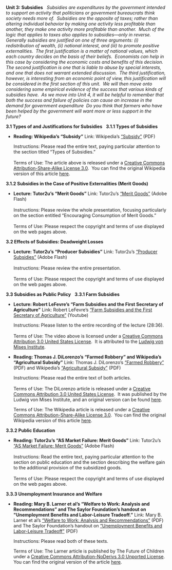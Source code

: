 **Unit 3: Subsidies** <span id="3"></span> 
*Subsidies are expenditures by the government intended to support an
activity that politicians or government bureaucrats think society needs
more of.  Subsidies are the opposite of taxes; rather than altering
individual behavior by making one activity less profitable than another,
they make one activity more profitable than another.  Much of the logic
that applies to taxes also applies to subsidies—only in reverse. 
Generally subsidies are justified on one of three arguments: (i)
redistribution of wealth, (ii) national interest, and (iii) to promote
positive externalities.  The first justification is a matter of national
values, which each country decides on the basis of their beliefs. 
Economists can help in this case by considering the economic costs and
benefits of this decision.  The second justification is one that is
liable to abuse by special interests, and one that does not warrant
extended discussion.  The third justification, however, is interesting
from an economic point of view, this justification will be considered in
the first section of this unit.  We will then move onto considering some
empirical evidence of the success that various kinds of subsidies have. 
As we move into Unit 4, it will be helpful to remember that both the
success and failure of policies can cause an increase in the demand for
government expenditure  Do you think that farmers who have been helped
by the government will want more or less support in the future?*

**3.1 Types of and Justifications for Subsidies** <span
id="3.1"></span> 
**3.1.1 Types of Subsidies** <span id="3.1.1"></span> 
-   **Reading: Wikipedia’s “Subsidy”**
    Link: Wikipedia’s
    [“Subsidy”](http://www.saylor.org/site/wp-content/uploads/2012/06/Subsidy.pdf) (PDF)  
      
     Instructions: Please read the entire text, paying particular
    attention to the section titled “Types of Subsidies.”  
        
     Terms of Use: The article above is released under a [Creative
    Commons Attribution-Share-Alike License
    3.0](http://creativecommons.org/licenses/by-sa/3.0/).  You can find
    the original Wikipedia version of this article
    [here](http://en.wikipedia.org/wiki/Subsidy).

**3.1.2 Subsidies in the Case of Positive Externalities (Merit Goods)**
<span id="3.1.2"></span> 
-   **Lecture: Tutor2u’s “Merit Goods”**
    Link: Tutor2u’s [“Merit
    Goods”](http://www.tutor2u.net/economics/presentations/aseconomics/marketfailure/MeritGoods/default.html)
    (Adobe Flash)  
        
     Instructions: Please review the whole presentation, focusing
    particularly on the section entitled “Encouraging Consumption of
    Merit Goods.”  
        
     Terms of Use: Please respect the copyright and terms of use
    displayed on the web pages above.

**3.2 Effects of Subsidies: Deadweight Losses** <span id="3.2"></span> 
-   **Lecture: Tutor2u’s “Producer Subsidies”**
    Link: Tutor2u’s [“Producer
    Subsidies”](http://www.tutor2u.net/economics/presentations/aseconomics/markets/ProducerSubsidies/default.html) (Adobe
    Flash)  
        
     Instructions: Please review the entire presentation.  
        
     Terms of Use: Please respect the copyright and terms of use
    displayed on the web pages above.

**3.3 Subsidies as Public Policy** <span id="3.3"></span> 
**3.3.1 Farm Subsidies** <span id="3.3.1"></span> 
-   **Lecture: Robert LeFevre’s “Farm Subsidies and the First Secretary
    of Agriculture”**
    Link: Robert LeFevre’s [“Farm Subsidies and the First Secretary of
    Agriculture”](http://www.youtube.com/watch?v=3ViaIOIDtFE) (Youtube)  
      
     Instructions: Please listen to the entire recording of the lecture
    (28:36).  
        
     Terms of Use: The video above is licensed under a [Creative Commons
    Attribution 3.0 United States
    License](http://creativecommons.org/licenses/by/3.0/us/).  It is
    attributed to the [Ludwig von Mises Institute](http://mises.org/).

-   **Reading: Thomas J. DiLorenzo’s “Farmed Robbery” and Wikipedia’s
    “Agricultural Subsidy”**
    Link: Thomas J. DiLorenzo’s [“Farmed
    Robbery”](http://www.saylor.org/site/wp-content/uploads/2012/06/Farmed-Robbery.pdf)
    (PDF) and Wikipedia’s [“Agricultural
    Subsidy”](http://www.saylor.org/site/wp-content/uploads/2012/06/FarmSubsidy.pdf) (PDF)  
      
     Instructions: Please read the entire text of both articles.  
        
     Terms of Use: The DiLorenzo article is released under a [Creative
    Commons Attribution 3.0 United States
    License](http://creativecommons.org/licenses/by/3.0/us/).  It was
    published by the Ludwig von Mises Institute, and an original version
    can be found
    [here](http://mises.org/freemarket_detail.aspx?control=540).  
      
     Terms of Use: The Wikipedia article is released under a [Creative
    Commons Attribution-Share-Alike License
    3.0](http://creativecommons.org/licenses/by-sa/3.0/).  You can find
    the original Wikipedia version of this
    article [here](http://en.wikipedia.org/wiki/Farm_subsidy).

**3.3.2 Public Education** <span id="3.3.2"></span> 
-   **Reading: Tutor2u’s “AS Market Failure: Merit Goods”**
    Link: Tutor2u’s [“AS Market Failure: Merit
    Goods”](http://www.tutor2u.net/economics/revision-notes/as-marketfailure-merit-goods.html)
    (Adobe Flash)  
        
     Instructions: Read the entire text, paying particular attention to
    the section on public education and the section describing the
    welfare gain to the additional provision of the subsidized goods.  
        
     Terms of Use: Please respect the copyright and terms of use
    displayed on the web pages above.

**3.3.3 Unemployment Insurance and Welfare** <span id="3.3.3"></span> 
-   **Reading: Mary B. Larner et al’s “Welfare to Work: Analysis and
    Recommendations” and The Saylor Foundation’s handout on
    "Unemployment Benefits and Labor-Leisure Tradeoff.”**
    Link: Mary B. Larner et al’s [“Welfare to Work: Analysis and
    Recommendations”](http://www.saylor.org/site/wp-content/uploads/2012/06/Welfare-to-Work.pdf)
    (PDF) and The Saylor Foundation’s handout on [“Unemployment Benefits
    and Labor-Leisure
    Tradeoff”](http://www.saylor.org/site/wp-content/uploads/2011/05/ECON305-3.3.3-Labor-LeisureHandout2.pdf)
    (PDF)  
      
     Instructions: Please read both of these texts.    
      
     Terms of Use: The Larner article is published by The Future of
    Children under a [Creative Commons Attribution-NoDerivs 3.0 Unported
    License](http://creativecommons.org/licenses/by-nd/3.0/).  You can
    find the original version of the article
    [here](http://www.princeton.edu/futureofchildren/publications/journals/article/index.xml?journalid=54&articleid=296&sectionid=1954).


